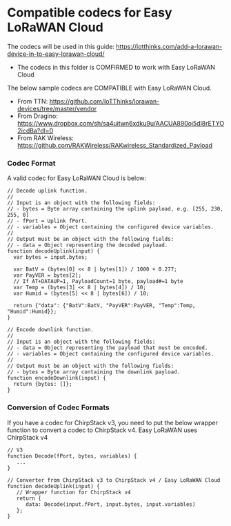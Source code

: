 # Compatible codecs for Easy LoRaWAN Cloud
The codecs will be used in this guide: https://iotthinks.com/add-a-lorawan-device-in-to-easy-lorawan-cloud/
- The codecs in this folder is COMFIRMED to work with Easy LoRaWAN Cloud

The below sample codecs are COMPATIBLE with Easy LoRaWAN Cloud.
- From TTN: https://github.com/IoTThinks/lorawan-devices/tree/master/vendor
- From Dragino: https://www.dropbox.com/sh/sa4uitwn6xdku9u/AACUA890oj5dl8rETYO2icdBa?dl=0
- From RAK Wireless: https://github.com/RAKWireless/RAKwireless_Standardized_Payload

### Codec Format
A valid codec for Easy LoRaWAN Cloud is below:
```
// Decode uplink function.
//
// Input is an object with the following fields:
// - bytes = Byte array containing the uplink payload, e.g. [255, 230, 255, 0]
// - fPort = Uplink fPort.
// - variables = Object containing the configured device variables.
//
// Output must be an object with the following fields:
// - data = Object representing the decoded payload.
function decodeUplink(input) {
  var bytes = input.bytes;
  
  var BatV = (bytes[0] << 8 | bytes[1]) / 1000 + 0.277;
  var PayVER = bytes[2];
  // If AT+DATAUP=1, PayloadCount=1 byte, payload#=1 byte
  var Temp = (bytes[3] << 8 | bytes[4]) / 10;
  var Humid = (bytes[5] << 8 | bytes[6]) / 10;
  
  return {"data": {"BatV":BatV, "PayVER":PayVER, "Temp":Temp, "Humid":Humid}};
}

// Encode downlink function.
//
// Input is an object with the following fields:
// - data = Object representing the payload that must be encoded.
// - variables = Object containing the configured device variables.
//
// Output must be an object with the following fields:
// - bytes = Byte array containing the downlink payload.
function encodeDownlink(input) {
  return {bytes: []};
}
```

### Conversion of Codec Formats
If you have a codec for ChirpStack v3, you need to put the below wrapper function to convert a codec to ChirpStack v4.
Easy LoRaWAN uses ChirpStack v4

```
// V3
function Decode(fPort, bytes, variables) {
   ...
}

// Converter from ChirpStack v3 to ChirpStack v4 / Easy LoRaWAN Cloud
function decodeUplink(input) {
   // Wrapper function for ChirpStack v4
   return {
      data: Decode(input.fPort, input.bytes, input.variables)
   };
}
```
